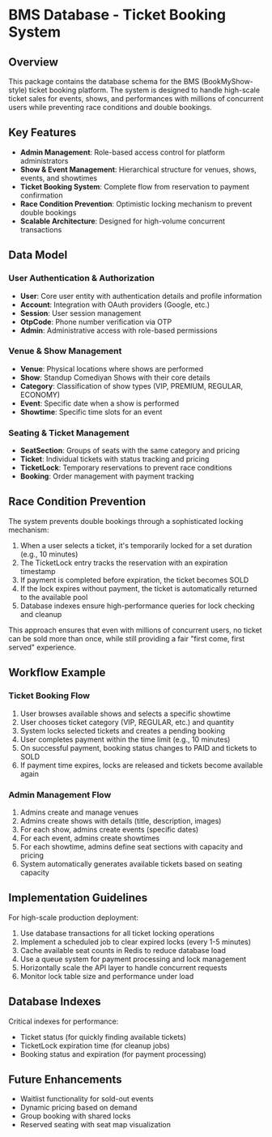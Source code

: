 # BMS Database - Ticket Booking System

## Overview

This package contains the database schema for the BMS (BookMyShow-style) ticket booking platform. The system is designed to handle high-scale ticket sales for events, shows, and performances with millions of concurrent users while preventing race conditions and double bookings.

## Key Features

- **Admin Management**: Role-based access control for platform administrators
- **Show & Event Management**: Hierarchical structure for venues, shows, events, and showtimes
- **Ticket Booking System**: Complete flow from reservation to payment confirmation
- **Race Condition Prevention**: Optimistic locking mechanism to prevent double bookings
- **Scalable Architecture**: Designed for high-volume concurrent transactions

## Data Model

### User Authentication & Authorization

- **User**: Core user entity with authentication details and profile information
- **Account**: Integration with OAuth providers (Google, etc.)
- **Session**: User session management
- **OtpCode**: Phone number verification via OTP
- **Admin**: Administrative access with role-based permissions

### Venue & Show Management

- **Venue**: Physical locations where shows are performed
- **Show**: Standup Comediyan Shows with their core details
- **Category**: Classification of show types (VIP, PREMIUM, REGULAR, ECONOMY)
- **Event**: Specific date when a show is performed
- **Showtime**: Specific time slots for an event

### Seating & Ticket Management

- **SeatSection**: Groups of seats with the same category and pricing
- **Ticket**: Individual tickets with status tracking and pricing
- **TicketLock**: Temporary reservations to prevent race conditions
- **Booking**: Order management with payment tracking

## Race Condition Prevention

The system prevents double bookings through a sophisticated locking mechanism:

1. When a user selects a ticket, it's temporarily locked for a set duration (e.g., 10 minutes)
2. The TicketLock entry tracks the reservation with an expiration timestamp
3. If payment is completed before expiration, the ticket becomes SOLD
4. If the lock expires without payment, the ticket is automatically returned to the available pool
5. Database indexes ensure high-performance queries for lock checking and cleanup

This approach ensures that even with millions of concurrent users, no ticket can be sold more than once, while still providing a fair "first come, first served" experience.

## Workflow Example

### Ticket Booking Flow

1. User browses available shows and selects a specific showtime
2. User chooses ticket category (VIP, REGULAR, etc.) and quantity
3. System locks selected tickets and creates a pending booking
4. User completes payment within the time limit (e.g., 10 minutes)
5. On successful payment, booking status changes to PAID and tickets to SOLD
6. If payment time expires, locks are released and tickets become available again

### Admin Management Flow

1. Admins create and manage venues
2. Admins create shows with details (title, description, images)
3. For each show, admins create events (specific dates)
4. For each event, admins create showtimes
5. For each showtime, admins define seat sections with capacity and pricing
6. System automatically generates available tickets based on seating capacity

## Implementation Guidelines

For high-scale production deployment:

1. Use database transactions for all ticket locking operations
2. Implement a scheduled job to clear expired locks (every 1-5 minutes)
3. Cache available seat counts in Redis to reduce database load
4. Use a queue system for payment processing and lock management
5. Horizontally scale the API layer to handle concurrent requests
6. Monitor lock table size and performance under load

## Database Indexes

Critical indexes for performance:

- Ticket status (for quickly finding available tickets)
- TicketLock expiration time (for cleanup jobs)
- Booking status and expiration (for payment processing)

## Future Enhancements

- Waitlist functionality for sold-out events
- Dynamic pricing based on demand
- Group booking with shared locks
- Reserved seating with seat map visualization
